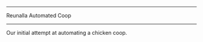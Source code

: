 *********************
Reunalla Automated Coop
*********************

Our initial attempt at automating a chicken coop.
